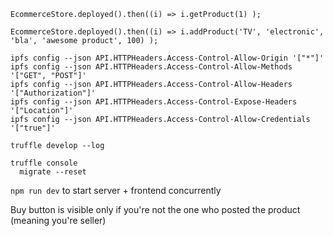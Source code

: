 ```
EcommerceStore.deployed().then((i) => i.getProduct(1) );

EcommerceStore.deployed().then((i) => i.addProduct('TV', 'electronic', 'bla', 'awesome product', 100) );
```

```
ipfs config --json API.HTTPHeaders.Access-Control-Allow-Origin '["*"]'
ipfs config --json API.HTTPHeaders.Access-Control-Allow-Methods '["GET", "POST"]'
ipfs config --json API.HTTPHeaders.Access-Control-Allow-Headers '["Authorization"]'
ipfs config --json API.HTTPHeaders.Access-Control-Expose-Headers '["Location"]'
ipfs config --json API.HTTPHeaders.Access-Control-Allow-Credentials '["true"]'
```

```
truffle develop --log

truffle console
  migrate --reset
```

`npm run dev` to start server + frontend concurrently

Buy button is visible only if you're not the one who posted the product (meaning you're seller)